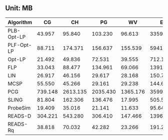 ## Unit: MB

Algorithm | CG | CH | PG | WV | EN | EU | WS | WB | WG | CP | LJ
--- | --- | --- | --- | --- | --- | --- | --- | --- | --- | --- | ---
PLB-Opt-LP | 43.957 | 95.840 | 103.230 | 96.613 | 3359.453 | 2078.645 | 14797.156 | 33641.766 | 5496.520 | 36080.285 | 295685.035
PLF-Opt-LP | 88.711 | 174.371 | 156.637 | 155.539 | 5941.945 | 3656.371 | 22173.352 | 47711.637 | 11873.887 | 43899.586 | 299699.387
Opt-LP | 21.492 | 49.836 | 72.531 | 39.555 | 712.125 | 645.008 | 3603.250 | 7337.480 | 2485.703 | 23588.453 | 152090.840
FLP | 33.043 | 88.477 | 134.961 | 69.066 | 1391.398 | 1159.590 | 7056.391 | 14313.219 | 4563.266 | 45782.953 | 304411.645
LIN | 26.917 | 46.156 | 29.617 | 28.168 | 150.727 | 456.703 | 1176.875 | 2914.442 | 2883.575 | 10609.993 | 22283.090
MCSP | 55.550 | 45.266 | 29.161 | 29.238 | 144.684 | 443.094 | 1127.336 | 2815.323 | 2832.119 | 15898.894 | 130742.267
PCG | 739.148 | 2613.135 | 2035.430 | 1365.176 | 35993.652 | 0.000 | 0.000 | 0.000 | 0.000 | 0.000 | 0.000
SLING | 81.804 | 162.306 | 136.476 | 17.995 | 505.535 | 552.487 | 3833.330 | 9303.288 | 9089.925 | 13593.384 | 58407.703
ProbeSim | 19.409 | 35.016 | 21.141 | 11.633 | 95.649 | 341.250 | 834.059 | 1911.173 | 2132.538 | 8034.227 | 13557.021
READS-D | 304.221 | 543.280 | 306.410 | 147.466 | 1396.983 | 4513.451 | 12407.233 | 27884.205 | 30574.912 | 107481.448 | 206552.916
READS-Rq | 38.818 | 70.032 | 42.282 | 23.266 | 191.298 | 682.500 | 1668.118 | 3822.346 | 4265.076 | 16068.454 | 27114.042